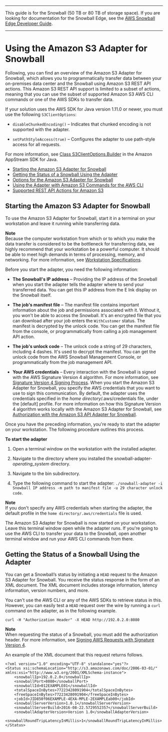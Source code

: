 --------

This guide is for the Snowball \(50 TB or 80 TB of storage space\)\. If you are looking for documentation for the Snowball Edge, see the [AWS Snowball Edge Developer Guide](http://docs.aws.amazon.com/snowball/latest/developer-guide/whatisedge.html)\.

--------

# Using the Amazon S3 Adapter for Snowball<a name="using-adapter"></a>

Following, you can find an overview of the Amazon S3 Adapter for Snowball, which allows you to programmatically transfer data between your on\-premises data center and the Snowball using Amazon S3 REST API actions\. This Amazon S3 REST API support is limited to a subset of actions, meaning that you can use the subset of supported Amazon S3 AWS CLI commands or one of the AWS SDKs to transfer data\.

If your solution uses the AWS SDK for Java version 1\.11\.0 or newer, you must use the following `S3ClientOptions`:

+ `disableChunkedEncoding()` – Indicates that chunked encoding is not supported with the adapter\.

+ `setPathStyleAccess(true)` – Configures the adapter to use path\-style access for all requests\.

For more information, see [Class S3ClientOptions\.Builder](http://docs.aws.amazon.com/AWSJavaSDK/latest/javadoc/com/amazonaws/services/s3/S3ClientOptions.Builder.html) in the Amazon AppStream SDK for Java\.


+ [Starting the Amazon S3 Adapter for Snowball](#start-adapter)
+ [Getting the Status of a Snowball Using the Adapter](#get-status-using-adapter)
+ [Options for the Amazon S3 Adapter for Snowball](using-adapter-options.md)
+ [Using the Adapter with Amazon S3 Commands for the AWS CLI](using-adapter-cli.md)
+ [Supported REST API Actions for Amazon S3](using-adapter-s3api.md)

## Starting the Amazon S3 Adapter for Snowball<a name="start-adapter"></a>

To use the Amazon S3 Adapter for Snowball, start it in a terminal on your workstation and leave it running while transferring data\.

**Note**  
Because the computer workstation from which or to which you make the data transfer is considered to be the bottleneck for transferring data, we highly recommend that your workstation be a powerful computer\. It should be able to meet high demands in terms of processing, memory, and networking\. For more information, see [Workstation Specifications](specifications.md#workstationspecs)\.

Before you start the adapter, you need the following information:

+ **The Snowball's IP address** – Providing the IP address of the Snowball when you start the adapter tells the adapter where to send your transferred data\. You can get this IP address from the E Ink display on the Snowball itself\.

+ **The job's manifest file** – The manifest file contains important information about the job and permissions associated with it\. Without it, you won't be able to access the Snowball\. It's an encrypted file that you can download after your job enters the `WithCustomer` status\. The manifest is decrypted by the unlock code\. You can get the manifest file from the console, or programmatically from calling a job management API action\.

+ **The job's unlock code** – The unlock code a string of 29 characters, including 4 dashes\. It's used to decrypt the manifest\. You can get the unlock code from the AWS Snowball Management Console, or programmatically from the job management API\.

+ **Your AWS credentials** – Every interaction with the Snowball is signed with the AWS Signature Version 4 algorithm\. For more information, see [Signature Version 4 Signing Process](http://docs.aws.amazon.com/general/latest/gr/signature-version-4.html)\. When you start the Amazon S3 Adapter for Snowball, you specify the AWS credentials that you want to use to sign this communication\. By default, the adapter uses the credentials specified in the *home directory*/\.aws/credentials file, under the \[default\] profile\. For more information on how this Signature Version 4 algorithm works locally with the Amazon S3 Adapter for Snowball, see [Authorization with the Amazon S3 API Adapter for Snowball](auth-adapter.md)\.

Once you have the preceding information, you're ready to start the adapter on your workstation\. The following procedure outlines this process\.

**To start the adapter**

1. Open a terminal window on the workstation with the installed adapter\.

1. Navigate to the directory where you installed the snowball\-adapter\-*operating\_system* directory\.

1. Navigate to the bin subdirectory\.

1. Type the following command to start the adapter: `./snowball-adapter -i Snowball IP address -m path to manifest file -u 29 character unlock code`\.

**Note**  
If you don't specify any AWS credentials when starting the adapter, the default profile in the `home directory/.aws/credentials` file is used\.

The Amazon S3 Adapter for Snowball is now started on your workstation\. Leave this terminal window open while the adapter runs\. If you're going to use the AWS CLI to transfer your data to the Snowball, open another terminal window and run your AWS CLI commands from there\.

## Getting the Status of a Snowball Using the Adapter<a name="get-status-using-adapter"></a>

You can get a Snowball’s status by initiating a `HEAD` request to the Amazon S3 Adapter for Snowball\. You receive the status response in the form of an XML document\. The XML document includes storage information, latency information, version numbers, and more\. 

You can't use the AWS CLI or any of the AWS SDKs to retrieve status in this\. However, you can easily test a `HEAD` request over the wire by running a `curl` command on the adapter, as in the following example\.

```
curl -H "Authorization Header" -X HEAD http://192.0.2.0:8080
```

**Note**  
When requesting the status of a Snowball, you must add the authorization header\. For more information, see [Signing AWS Requests with Signature Version 4](http://docs.aws.amazon.com/general/latest/gr/sigv4_signing.html)\.

An example of the XML document that this request returns follows\.

```
<?xml version="1.0" encoding="UTF-8" standalone="yes"?>
<Status xsi:schemaLocation="http://s3.amazonaws.com/doc/2006-03-01/" xmlns:xsi="http://www.w3.org/2001/XMLSchema-instance">
    <snowballIp>192.0.2.0</snowballIp>
    <snowballPort>8080</snowballPort>
    <snowballId>012EXAMPLE01</snowballId>
    <totalSpaceInBytes>77223428091904</totalSpaceInBytes>
    <freeSpaceInBytes>77223428091904</freeSpaceInBytes>
    <jobId>JID850f06EXAMPLE-4EXA-MPLE-2EXAMPLEab00</jobId>
    <snowballServerVersion>1.0.1</snowballServerVersion>
    <snowballServerBuild>2016-08-22.5729552357</snowballServerBuild>
    <snowballAdapterVersion>Version 1.0</snowballAdapterVersion>
    <snowballRoundTripLatencyInMillis>1</snowballRoundTripLatencyInMillis>
</Status>
```